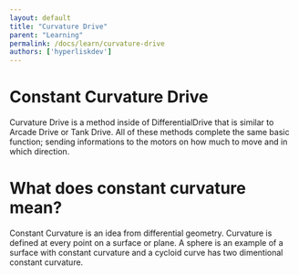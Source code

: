 ```yaml
---
layout: default
title: "Curvature Drive"
parent: "Learning"
permalink: /docs/learn/curvature-drive
authors: ['hyperliskdev']
---
```


# Constant Curvature Drive

Curvature Drive is a method inside of DifferentialDrive that is similar to Arcade Drive or Tank Drive. All of these methods complete the same basic function; sending informations to the motors on how much to move and in which direction. 

# What does constant curvature mean?
Constant Curvature is an idea from differential geometry. Curvature is defined at every point on a surface or plane. A sphere is an example of a surface with constant curvature and a cycloid curve has two dimentional constant curvature. 